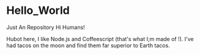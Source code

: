 # Hello_World
Just An Repository
Hi Humans!

Hubot here, I like Node.js and Coffeescript (that's what I;m made of !).
I've had tacos on the moon and find them far superior to Earth tacos.
